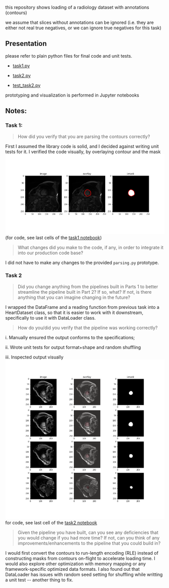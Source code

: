 this repository shows loading of a radiology dataset with annotations (contours)

we assume that slices without annotations can be ignored 
(i.e. they are either not real true negatives, or we can ignore true negatives for this task)


## Presentation 

please refer to plain python files for final code and unit tests.

- [task1.py](task1.py)

- [task2.py](task2.py)

- [test_task2.py](test_task2.py)

prototyping and visualization is performed in Jupyter notebooks

## Notes:
### Task 1:

> How did you verify that you are parsing the contours correctly?
 
First I assumed the library code is solid, and I decided against writing unit tests for it. 
I verified the code visually, by overlaying contour and the mask 
![overlay](task1.png)
(for code, see last cells of the [task1 notebook](task1.ipynb))

> What changes did you make to the code, if any, in order to integrate it into our production code base?

I did not have to make any changes to the provided `parsing.py` prototype.

### Task 2

> Did you change anything from the pipelines built in Parts 1 to better streamline the pipeline built in Part 2? If so, what? If not, is there anything that you can imagine changing in the future?

I wrapped the DataFrame and a reading function from previous task into a HeartDataset class,
so that it is easier to work with it downstream, specifically to use it with DataLoader class.

> How do you/did you verify that the pipeline was working correctly?

i. Manually ensured the output conforms to the specifications;

ii. Wrote unit tests for output format+shape and random shuffling

iii. Inspected output visually
![overlay](task2.png)
for code, see last cell of the [task2 notebook](task2.ipynb)

> Given the pipeline you have built, can you see any deficiencies that you would change if you had more time? If not, can you think of any improvements/enhancements to the pipeline that you could build in?

I would first convert the contours to run-length encoding (RLE) instead of constructing masks from contours on-flight
to accelerate loading time. I would also explore other optimization with memory mapping or any framework-specific
optimized data formats. I also found out that DataLoader has issues with random seed setting for shuffling while
writting a unit test -- another thing to fix.

